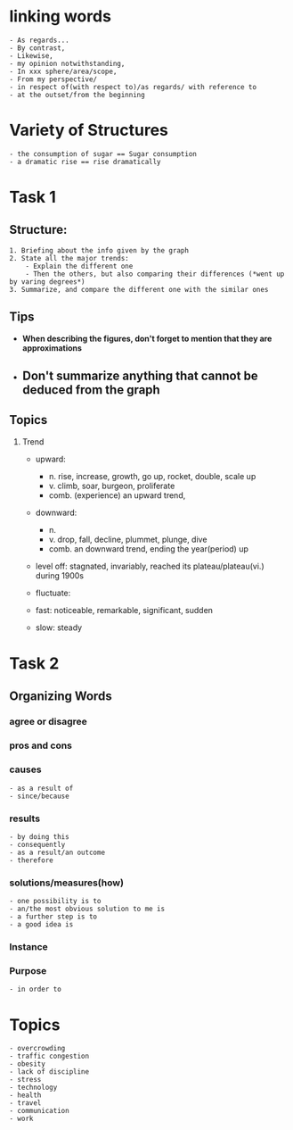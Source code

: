 # linking words
    - As regards...
    - By contrast, 
    - Likewise,
    - my opinion notwithstanding,
    - In xxx sphere/area/scope,
    - From my perspective/
    - in respect of(with respect to)/as regards/ with reference to
    - at the outset/from the beginning


# Variety of Structures
    - the consumption of sugar == Sugar consumption
    - a dramatic rise == rise dramatically

# Task 1
## Structure:
    1. Briefing about the info given by the graph
    2. State all the major trends:
        - Explain the different one
        - Then the others, but also comparing their differences (*went up by varing degrees*)
    3. Summarize, and compare the different one with the similar ones
    
   

## Tips
- **When describing the figures, don't forget to mention that they are approximations**
- **Don't summarize anything that cannot be deduced from the graph**
    - 
## Topics
1. Trend
    - upward: 
        - n. rise, increase, growth, go up, rocket, double, scale up
        - v. climb, soar, burgeon, proliferate
        - comb. (experience) an upward trend,
    - downward: 
        - n. 
        - v. drop, fall, decline, plummet, plunge, dive
        - comb. an downward trend, ending the year(period) up
    - level off: stagnated, invariably, reached its plateau/plateau(vi.) during 1900s
    - fluctuate:

    - fast: noticeable, remarkable, significant, sudden
    - slow: steady

# Task 2
## Organizing Words
### agree or disagree
### pros and cons
### causes
    - as a result of
    - since/because
### results
    - by doing this
    - consequently
    - as a result/an outcome
    - therefore
### solutions/measures(how)
    - one possibility is to
    - an/the most obvious solution to me is
    - a further step is to
    - a good idea is
### Instance
### Purpose
    - in order to

# Topics
    - overcrowding
    - traffic congestion
    - obesity
    - lack of discipline
    - stress
    - technology
    - health
    - travel
    - communication
    - work
    
